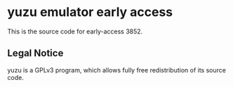 yuzu emulator early access
=============

This is the source code for early-access 3852.

## Legal Notice

yuzu is a GPLv3 program, which allows fully free redistribution of its source code.